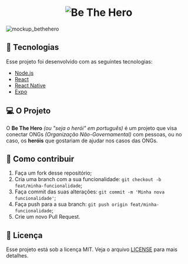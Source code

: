 <h1 align="center">
	<img alt="Be The Hero" src="https://user-images.githubusercontent.com/37880123/77852440-18f5c280-71b5-11ea-83c2-26843babb265.png" />
</h1>

![mockup_bethehero](https://user-images.githubusercontent.com/37880123/77853566-14340d00-71bb-11ea-8733-f84d65a77460.jpg)


## :rocket: Tecnologias
Esse projeto foi desenvolvido com as seguintes tecnologias:

- [Node.js](https://nodejs.org/en/)
- [React](https://reactjs.org/)
- [React Native](https://reactnative.dev/)
- [Expo](https://expo.io/)

## :computer: O Projeto
O **Be The Hero** _(ou "seja o herói" em português)_ é um projeto que visa conectar ONGs _(Organização Não-Governamental)_ com pessoas, ou no caso, os  **heróis** que gostariam de ajudar nos casos das ONGs.

## :thinking: Como contribuir
1. Faça um fork desse repositório;
2. Cria uma branch com a sua funcionalidade: `git checkout -b feat/minha-funcionalidade`;
3. Faça commit das suas alterações: `git commit -m 'Minha nova funcionalidade'`;
4. Faça push para a sua branch: `git push origin feat/minha-funcionalidade`;
5. Crie um novo Pull Request.

## :page_with_curl: Licença
Esse projeto está sob a licença MIT. Veja o arquivo [LICENSE](https://github.com/joaowicktor/semana-omnistack-11/blob/master/LICENSE) para mais detalhes.

